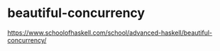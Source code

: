 # beautiful-concurrency

https://www.schoolofhaskell.com/school/advanced-haskell/beautiful-concurrency/
